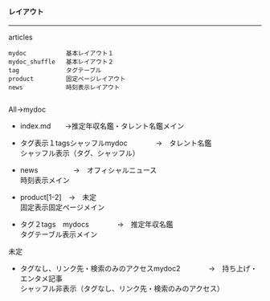 #### レイアウト
---
articles




```
mydoc           基本レイアウト１
mydoc_shuffle   基本レイアウト２
tag             タグテーブル
product         固定ページレイアウト
news            時刻表示レイアウト
```



```
```

All→mydoc                                     <br/>

- index.md　　→推定年収名鑑・タレント名鑑メイン <br/>
                                     
                                     
- タグ表示１tagsシャッフルmydoc　　　　→　タレント名鑑 <br/>
シャッフル表示（タグ、シャッフル）                     <br/>

- news　　　　　→　オフィシャルニュース <br/>
時刻表示メイン                         <br/>

- product[1-2]　→　未定　<br/>
固定表示固定ページメイン  <br/>

- タグ２tags　mydocs　　　　→　推定年収名鑑 <br/>
タグテーブル表示メイン                      <br/>

未定 <br/>
- タグなし、リンク先・検索のみのアクセスmydoc2　　　　→　持ち上げ・エンタメ記事 <br/>
シャッフル非表示（タグなし、リンク先・検索のみのアクセス）                      






